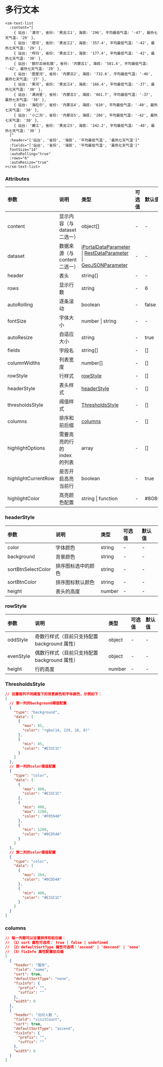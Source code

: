 # 多行文本

```vue
<sm-text-list
  :content="[
    { 站台: '漠河', 省份: '黑龙江1', 海拔: '296', 平均最低气温: '-47', 最热七天气温: '29' },
    { 站台: '塔河', 省份: '黑龙江2', 海拔: '357.4', 平均最低气温: '-42', 最热七天气温: '29' },
    { 站台: '呼玛', 省份: '黑龙江3', 海拔: '177.4', 平均最低气温: '-42', 最热七天气温: '30' },
    { 站台: '额尔古纳右旗', 省份: '内蒙古1', 海拔: '581.4', 平均最低气温: '-42', 最热七天气温: '29' },
    { 站台: '图里河', 省份: '内蒙古2', 海拔: '732.6', 平均最低气温: '-46', 最热七天气温: '27' },
    { 站台: '黑河', 省份: '黑龙江4', 海拔: '166.4', 平均最低气温: '-37', 最热七天气温: '30' },
    { 站台: '满洲里', 省份: '内蒙古3', 海拔: '661.7', 平均最低气温: '-37', 最热七天气温: '30' },
    { 站台: '海拉尔', 省份: '内蒙古4', 海拔: '610', 平均最低气温: '-40', 最热七天气温: '30' },
    { 站台: '小二沟', 省份: '内蒙古5', 海拔: '286', 平均最低气温: '-42', 最热七天气温: '30' },
    { 站台: '嫩江', 省份: '黑龙江5', 海拔: '242.2', 平均最低气温: '-40', 最热七天气温: '30' }
  ]"
  :header="['站台', '省份', '海拔', '平均最低气温', '最热七天气温']"
  :fields="['站台', '省份', '海拔', '平均最低气温', '最热七天气温']"
  fontSize="14"
  :autoRolling="true"
  :rows="6"
  :autoResize="true"
></sm-text-list>
```

### Attributes

| 参数            | 说明                          | 类型                                                                                                                                                                                                                                          | 可选值 | 默认值 |
| :-------------- | :---------------------------- | :-------------------------------------------------------------------------------------------------------------------------------------------------------------------------------------------------------------------------------------------- | :----- | :----- |
| content         | 显示内容（与 dataset 二选一） | object[]                                                                                                                                                                                                                                      | -      | -      | - |
| dataset         | 数据来源（与 content 二选一） | [iPortalDataParameter](/zh/api/common-types/common-types.md#iportaldataparameter) \| [RestDataParameter](/zh/api/common-types/common-types.md#restdataparameter) \| [GeoJSONParameter](/zh/api/common-types/common-types.md#geojsonparameter) | -      | -      |
| header          | 表头                          | string[]                                                                                                                                                                                                                                      | -      | -      |
| rows            | 显示行数                      | string                                                                                                                                                                                                                                        | -      | 6      |
| autoRolling     | 逐条滚动                      | boolean                                                                                                                                                                                                                                       | -      | false  |
| fontSize        | 字体大小                      | number \| string                                                                                                                                                                                                                              | -      | -      |
| autoResize      | 自适应大小                    | string                                                                                                                                                                                                                                        | -      | true   |
| fields          | 字段名                        | string[]                                                                                                                                                                                                                                      | -      | []     |
| columnWidths    | 列表宽度                      | number[]                                                                                                                                                                                                                                      | -      | []     |
| rowStyle        | 行样式                        | <a href="#rowstyle">rowStyle </a>                                                                                                                                                                                                             | -      | []     |
| headerStyle     | 表头样式                      | <a href="#headerstyle">headerStyle </a>                                                                                                                                                                                                       | -      | []     |
| thresholdsStyle | 阈值样式                      | <a href="#thresholdsstyle">ThresholdsStyle </a>                                                                                                                                                                                             | -      | []     |
| columns         | 排序和前后缀                  | <a href="#columns">columns </a>                                                                                                                                                                                                               | -      | []     |
| highlightOptions | 需要高亮的行的 index 的列表 | array | - | []
| highlightCurrentRow | 是否开启高亮当前行 | boolean | - | true |
| highlightColor | 高亮颜色配置 | string \| function | - | #808080cc |

### headerStyle

| 参数               | 说明               | 类型   | 可选值 | 默认值 |
| :----------------- | :----------------- | :----- | :----- | :----- |
| color              | 字体颜色           | string | -      | -      | - |
| background         | 背景颜色           | string | -      | -      | - |
| sortBtnSelectColor | 排序图标选中的颜色 | string | -      | -      | - |
| sortBtnColor       | 排序图标默认颜色   | string | -      | -      | - |
| height             | 表头的高度         | number | -      | -      | - |

### rowStyle

| 参数      | 说明                                         | 类型   | 可选值 | 默认值 |
| :-------- | :------------------------------------------- | :----- | :----- | :----- |
| oddStyle  | 奇数行样式（目前只支持配置 background 属性） | object | -      | -      | - |
| evenStyle | 偶数行样式（目前只支持配置 background 属性） | object | -      | -      | - |
| height    | 行的高度                                     | number | -      | -      | - |

### ThresholdsStyle

```json
// 设置每列不同阈值下的背景颜色和字体颜色，示例如下：
[
  // 第一列的background阈值配置
  {
    "type": "background",
    "data": [
      {
        "max": 85,
        "color": "rgba(14, 229, 18, 0)"
      },
      {
        "min": 85,
        "color": "#E31C1C"
      }
    ]
  },
  // 第一列的color阈值配置
  {
    "type": "color",
    "data": [
      {
        "max": 800,
        "color": "#E31C1C"
      },
      {
        "min": 800,
        "max": 1200,
        "color": "#F05940"
      },
      {
        "min": 1200,
        "color": "#0CD54A"
      }
    ]
  },
  // 第二列的color阈值配置
  {
    "type": "color",
    "data": [
      {
        "max": 204,
        "color": "#0CD54A"
      },
      {
        "min": 400,
        "color": "#E31C1C"
      }
    ]
  }
]
```

### columns

```json
// 每一列都可以设置排序和前后缀：
// （1）sort 属性可选项： true | false | undefined
// （2）defaultSortType 属性可选项：'ascend' | 'descend' | 'none'
// （3）fixInfo 属性配置前后缀
[
  {
    "header": "服务",
    "field": "name",
    "sort": true,
    "defaultSortType": "none",
    "fixInfo": {
      "prefix": "",
      "suffix": ""
    },
    "width": 0
  },
  {
    "header": "访问人数 ",
    "field": "visitCount",
    "sort": true,
    "defaultSortType": "ascend",
    "fixInfo": {
      "prefix": "",
      "suffix": ""
    },
    "width": 0
  }
]
```
